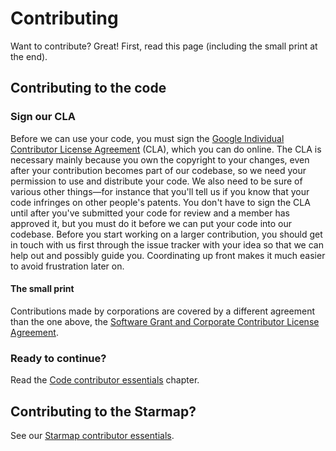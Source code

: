 # Contributing

Want to contribute? Great! First, read this page (including the small print at the end).

## Contributing to the code

### Sign our CLA

Before we can use your code, you must sign the [Google Individual Contributor License Agreement](https://cla.developers.google.com/about/google-individual)
(CLA), which you can do online. The CLA is necessary mainly because you own the copyright to your changes, even after your contribution becomes part of our codebase, so we need your permission to use and distribute your code.  We also need to be sure of various other things—for instance that you'll tell us if you know that your code infringes on other people's patents.  You don't have to sign the CLA until after you've submitted your code for review and a member has approved it, but you must do it before we can put your code into our codebase. Before you start working on a larger contribution, you should get in touch with us first through the issue tracker with your idea so that we can help out and possibly guide you.  Coordinating up front makes it much easier to avoid frustration later on.

#### The small print

Contributions made by corporations are covered by a different agreement than
the one above, the
[Software Grant and Corporate Contributor License 
Agreement](https://cla.developers.google.com/about/google-corporate).

### Ready to continue?

Read the [Code contributor essentials](essentials/) chapter.

## Contributing to the Starmap?

See our [Starmap contributor essentials](starmap_essentials).

